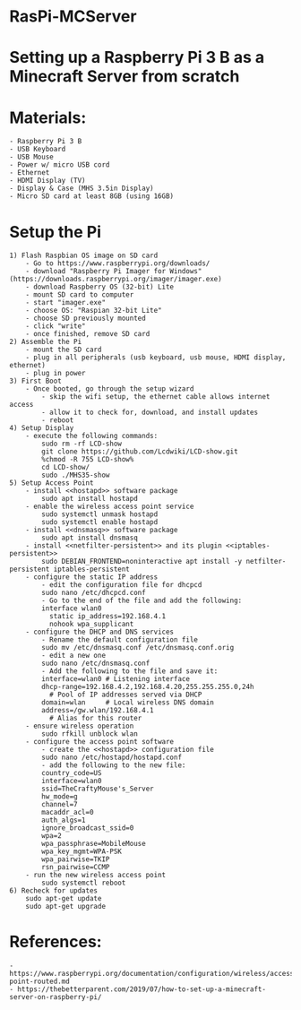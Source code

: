 # RasPi-MCServer
# Setting up a Raspberry Pi 3 B as a Minecraft Server from scratch

# Materials:
	- Raspberry Pi 3 B
	- USB Keyboard
	- USB Mouse
	- Power w/ micro USB cord
	- Ethernet
	- HDMI Display (TV)
	- Display & Case (MHS 3.5in Display)
	- Micro SD card at least 8GB (using 16GB)
	
# Setup the Pi
	1) Flash Raspbian OS image on SD card
		- Go to https://www.raspberrypi.org/downloads/
		- download "Raspberry Pi Imager for Windows" (https://downloads.raspberrypi.org/imager/imager.exe)
		- download Raspberry OS (32-bit) Lite
		- mount SD card to computer
		- start "imager.exe"
		- choose OS: "Raspian 32-bit Lite"
		- choose SD previously mounted
		- click "write"
		- once finished, remove SD card
	2) Assemble the Pi
		- mount the SD card
		- plug in all peripherals (usb keyboard, usb mouse, HDMI display, ethernet)
		- plug in power
	3) First Boot
		- Once booted, go through the setup wizard
		    - skip the wifi setup, the ethernet cable allows internet access
		    - allow it to check for, download, and install updates
		    - reboot
	4) Setup Display
		- execute the following commands:
		    sudo rm -rf LCD-show
		    git clone https://github.com/Lcdwiki/LCD-show.git
		    %chmod -R 755 LCD-show%
		    cd LCD-show/
		    sudo ./MHS35-show
	5) Setup Access Point
		- install <<hostapd>> software package
		    sudo apt install hostapd
		- enable the wireless access point service
		    sudo systemctl unmask hostapd
		    sudo systemctl enable hostapd
		- install <<dnsmasq>> software package
		    sudo apt install dnsmasq
		- install <<netfilter-persistent>> and its plugin <<iptables-persistent>>
		    sudo DEBIAN_FRONTEND=noninteractive apt install -y netfilter-persistent iptables-persistent
		- configure the static IP address
		    - edit the configuration file for dhcpcd
			sudo nano /etc/dhcpcd.conf
		    - Go to the end of the file and add the following:
			interface wlan0
			  static ip_address=192.168.4.1
			  nohook wpa_supplicant
		- configure the DHCP and DNS services
		    - Rename the default configuration file
			sudo mv /etc/dnsmasq.conf /etc/dnsmasq.conf.orig
		    - edit a new one
			sudo nano /etc/dnsmasq.conf
		    - Add the following to the file and save it:
			interface=wlan0 # Listening interface
			dhcp-range=192.168.4.2,192.168.4.20,255.255.255.0,24h
			  # Pool of IP addresses served via DHCP
			domain=wlan     # Local wireless DNS domain
			address=/gw.wlan/192.168.4.1
			  # Alias for this router
		- ensure wireless operation
		    sudo rfkill unblock wlan
		- configure the access point software
		    - create the <<hostapd>> configuration file
			sudo nano /etc/hostapd/hostapd.conf
		    - add the following to the new file:
			country_code=US
			interface=wlan0
			ssid=TheCraftyMouse's_Server
			hw_mode=g
			channel=7
			macaddr_acl=0
			auth_algs=1
			ignore_broadcast_ssid=0
			wpa=2
			wpa_passphrase=MobileMouse
			wpa_key_mgmt=WPA-PSK
			wpa_pairwise=TKIP
			rsn_pairwise=CCMP
		- run the new wireless access point
		    sudo systemctl reboot
	6) Recheck for updates
		sudo apt-get update
		sudo apt-get upgrade
	
				
# References:
	- https://www.raspberrypi.org/documentation/configuration/wireless/access-point-routed.md
	- https://thebetterparent.com/2019/07/how-to-set-up-a-minecraft-server-on-raspberry-pi/
